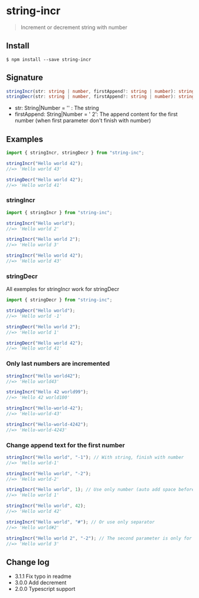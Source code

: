 # string-incr

> Increment or decrement string with number

## Install

```
$ npm install --save string-incr
```

## Signature

```typescript
stringIncr(str: string | number, firstAppend?: string | number): string;
stringDecr(str: string | number, firstAppend?: string | number): string;
```

- str: String|Number = '' : The string
- firstAppend: String|Number = ' 2': The append content for the first number (when first parameter don't finish with number)

## Examples

```js
import { stringIncr, stringDecr } from "string-inc";

stringIncr("Hello world 42");
//=> 'Hello world 43'

stringDecr("Hello world 42");
//=> 'Hello world 41'
```

### stringIncr

```js
import { stringIncr } from "string-inc";

stringIncr("Hello world");
//=> 'Hello world 2'

stringIncr("Hello world 2");
//=> 'Hello world 3'

stringIncr("Hello world 42");
//=> 'Hello world 43'
```

### stringDecr

All exemples for stringIncr work for stringDecr

```js
import { stringDecr } from "string-inc";

stringDecr("Hello world");
//=> 'Hello world -1'

stringDecr("Hello world 2");
//=> 'Hello world 1'

stringDecr("Hello world 42");
//=> 'Hello world 41'
```

### Only last numbers are incremented

```js
stringIncr("Hello world42");
//=> 'Hello world43'

stringIncr("Hello 42 world99");
//=> 'Hello 42 world100'

stringIncr("Hello-world-42");
//=> 'Hello-world-43'

stringIncr("Hello-world-4242");
//=> 'Hello-world-4243'
```

### Change append text for the first number

```js
stringIncr("Hello world", "-1"); // With string, finish with number
//=> 'Hello world-1'

stringIncr("Hello world", "-2");
//=> 'Hello world-2'

stringIncr("Hello world", 1); // Use only number (auto add space before)
//=> 'Hello world 1'

stringIncr("Hello world", 42);
//=> 'Hello world 42'

stringIncr("Hello world", "#"); // Or use only separator
//=> 'Hello world#2'

stringIncr("Hello world 2", "-2"); // The second parameter is only for the first number !
//=> 'Hello world 3'
```

## Change log

- 3.1.1 Fix typo in readme
- 3.0.0 Add decrement
- 2.0.0 Typescript support
